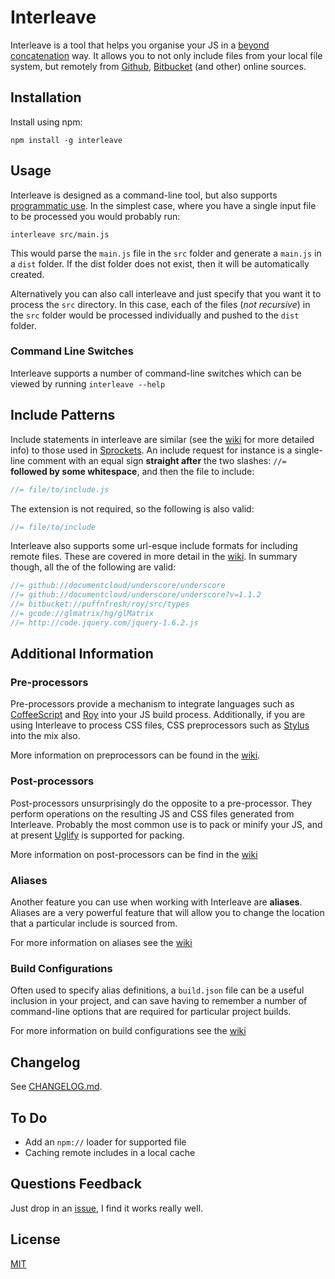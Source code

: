 # Interleave

Interleave is a tool that helps you organise your JS in a [beyond concatenation](http://www.distractable.net/coding/javascript-builds-beyond-concatenation) way.  It allows you to not only include files from your local file system, but remotely from [Github](http://github.com/), [Bitbucket](http://bitbucket.org) (and other) online sources.

## Installation

Install using npm:

`npm install -g interleave`

## Usage

Interleave is designed as a command-line tool, but also supports [programmatic use](https://github.com/DamonOehlman/interleave/wiki/Programmatic+Use).  In the simplest case, where you have a single input file to be processed you would probably run:

```
interleave src/main.js
```

This would parse the `main.js` file in the `src` folder and generate a `main.js` in a `dist` folder.  If the dist folder does not exist, then it will be automatically created.

Alternatively you can also call interleave and just specify that you want it to process the `src` directory.  In this case, each of the files (_not recursive_) in the `src` folder would be processed individually and pushed to the `dist` folder.

### Command Line Switches

Interleave supports a number of command-line switches which can be viewed by running `interleave --help`

## Include Patterns

Include statements in interleave are similar (see the [wiki](https://github.com/DamonOehlman/interleave/wiki/Include+Patterns) for more detailed info) to those used in [Sprockets](http://getsprockets.com/).  An include request for instance is a single-line comment with an equal sign __straight after__ the two slashes: `//=` __followed by some whitespace__, and then the file to include:

```js
//= file/to/include.js
```

The extension is not required, so the following is also valid:

```js
//= file/to/include
```

Interleave also supports some url-esque include formats for including remote files.  These are covered in more detail in the [wiki](https://github.com/DamonOehlman/interleave/wiki/Include+Patterns).  In summary though, all the of the following are valid:

```js
//= github://documentcloud/underscore/underscore
//= github://documentcloud/underscore/underscore?v=1.1.2
//= bitbucket://puffnfresh/roy/src/types
//= gcode://glmatrix/hg/glMatrix
//= http://code.jquery.com/jquery-1.6.2.js
```

## Additional Information

### Pre-processors

Pre-processors provide a mechanism to integrate languages such as [CoffeeScript](http://coffeescript.org) and [Roy](http://roy.brianmckenna.org/) into your JS build process.  Additionally, if you are using Interleave to process CSS files, CSS preprocessors such as [Stylus](http://learnboost.github.com/stylus/) into the mix also.

More information on preprocessors can be found in the [wiki](https://github.com/DamonOehlman/interleave/wiki/Preprocessors).

### Post-processors

Post-processors unsurprisingly do the opposite to a pre-processor.  They perform operations on the resulting JS and CSS files generated from Interleave.  Probably the most common use is to pack or minify your JS, and at present [Uglify](https://github.com/mishoo/UglifyJS) is supported for packing.

More information on post-processors can be find in the [wiki](https://github.com/DamonOehlman/interleave/wiki/Postprocessors)

### Aliases

Another feature you can use when working with Interleave are __aliases__.  Aliases are a very powerful feature that will allow you to change the location that a particular include is sourced from. 

For more information on aliases see the [wiki](https://github.com/DamonOehlman/interleave/wiki/Aliases)

### Build Configurations

Often used to specify alias definitions, a `build.json` file can be a useful inclusion in your project, and can save having to remember a number of command-line options that are required for particular project builds.

For more information on build configurations see the [wiki](https://github.com/DamonOehlman/interleave/wiki/Build+Configurations)

## Changelog

See [CHANGELOG.md](https://github.com/DamonOehlman/interleave/blob/master/CHANGELOG.md).

## To Do

- Add an `npm://` loader for supported file
- Caching remote includes in a local cache

## Questions Feedback

Just drop in an [issue](https://github.com/DamonOehlman/interleave/issues), I find it works really well.

## License

[MIT](https://github.com/DamonOehlman/interleave/blob/master/LICENSE.md)